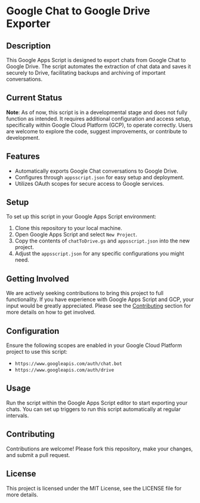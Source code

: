 # Google Chat to Google Drive Exporter

## Description
This Google Apps Script is designed to export chats from Google Chat to Google Drive. The script automates the extraction of chat data and saves it securely to Drive, facilitating backups and archiving of important conversations.

## Current Status
**Note**: As of now, this script is in a developmental stage and does not fully function as intended. It requires additional configuration and access setup, specifically within Google Cloud Platform (GCP), to operate correctly. Users are welcome to explore the code, suggest improvements, or contribute to development.

## Features
- Automatically exports Google Chat conversations to Google Drive.
- Configures through `appsscript.json` for easy setup and deployment.
- Utilizes OAuth scopes for secure access to Google services.

## Setup
To set up this script in your Google Apps Script environment:
1. Clone this repository to your local machine.
2. Open Google Apps Script and select `New Project`.
3. Copy the contents of `chatToDrive.gs` and `appsscript.json` into the new project.
4. Adjust the `appsscript.json` for any specific configurations you might need.

## Getting Involved
We are actively seeking contributions to bring this project to full functionality. If you have experience with Google Apps Script and GCP, your input would be greatly appreciated. Please see the [Contributing](#contributing) section for more details on how to get involved.

## Configuration
Ensure the following scopes are enabled in your Google Cloud Platform project to use this script:
- `https://www.googleapis.com/auth/chat.bot`
- `https://www.googleapis.com/auth/drive`

## Usage
Run the script within the Google Apps Script editor to start exporting your chats. You can set up triggers to run this script automatically at regular intervals.

## Contributing
Contributions are welcome! Please fork this repository, make your changes, and submit a pull request.

## License
This project is licensed under the MIT License, see the LICENSE file for more details.